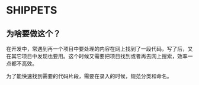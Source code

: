 # SHIPPETS

## 为啥要做这个？

在开发中，常遇到再一个项目中要处理的内容在网上找到了一段代码，写了后，又在其它项目中发现也要用。这个时候又需要把项目找到或者再去网上搜索，效率一点都不高效。

为了能快速找到需要的代码片段，需要在录入的时候，规范分类和命名。